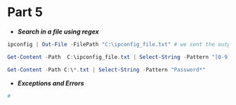 # Part 5

* ***Search in a file using regex***

```powershell
ipconfig | Out-File -FilePath "C:\ipconfig_file.txt" # we sent the output of ipconfig to file 

Get-Content -Path  C:\ipconfig_file.txt | Select-String -Pattern "[0-9]{1,3}(\.[0-9]{1,3}){3}" | Out-File -FilePath $ENV:USERPROFILE\ips_2.txt

Get-Content -Path C:\*.txt | Select-String -Pattern "Password*" 

```
* ***Exceptions and Errors***

```powershell 
# 
